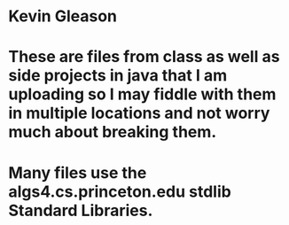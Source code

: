Kevin Gleason
=============

These are files from class as well as side projects in java that I am uploading so I may fiddle with them in multiple locations and not worry much about breaking them.
========================
Many files use the algs4.cs.princeton.edu stdlib Standard Libraries.
========================